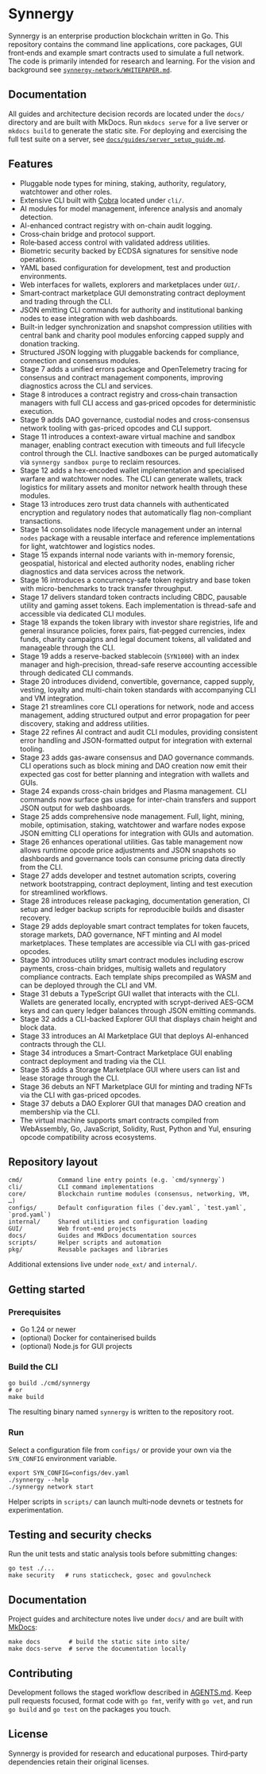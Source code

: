 # Synnergy


Synnergy is an enterprise production blockchain written in Go. This repository contains the command line applications, core packages, GUI front‑ends and example smart contracts used to simulate a full network. The code is primarily intended for research and learning. For the vision and background see [`synnergy-network/WHITEPAPER.md`](synnergy-network/WHITEPAPER.md).
## Documentation

All guides and architecture decision records are located under the `docs/` directory and are built with MkDocs. Run `mkdocs serve` for a live server or `mkdocs build` to generate the static site. For deploying and exercising the full test suite on a server, see [`docs/guides/server_setup_guide.md`](docs/guides/server_setup_guide.md).


## Features
- Pluggable node types for mining, staking, authority, regulatory, watchtower and other roles.
- Extensive CLI built with [Cobra](https://github.com/spf13/cobra) located under `cli/`.
- AI modules for model management, inference analysis and anomaly detection.
- AI-enhanced contract registry with on-chain audit logging.
- Cross‑chain bridge and protocol support.
- Role‑based access control with validated address utilities.
- Biometric security backed by ECDSA signatures for sensitive node operations.
- YAML based configuration for development, test and production environments.
- Web interfaces for wallets, explorers and marketplaces under `GUI/`.
- Smart‑contract marketplace GUI demonstrating contract deployment and trading through the CLI.
- JSON emitting CLI commands for authority and institutional banking nodes to ease integration with web dashboards.
- Built-in ledger synchronization and snapshot compression utilities with
  central bank and charity pool modules enforcing capped supply and donation
  tracking.
- Structured JSON logging with pluggable backends for compliance, connection and consensus modules.
- Stage 7 adds a unified errors package and OpenTelemetry tracing for consensus and contract management components, improving diagnostics across the CLI and services.
- Stage 8 introduces a contract registry and cross‑chain transaction managers with full CLI access and gas‑priced opcodes for deterministic execution.
- Stage 9 adds DAO governance, custodial nodes and cross-consensus network tooling with gas-priced opcodes and CLI support.
- Stage 11 introduces a context-aware virtual machine and sandbox manager, enabling contract execution with timeouts and full lifecycle control through the CLI. Inactive sandboxes can be purged automatically via `synnergy sandbox purge` to reclaim resources.
- Stage 12 adds a hex-encoded wallet implementation and specialised warfare and watchtower nodes. The CLI can generate wallets, track logistics for military assets and monitor network health through these modules.
- Stage 13 introduces zero trust data channels with authenticated encryption and regulatory nodes that automatically flag non-compliant transactions.
- Stage 14 consolidates node lifecycle management under an internal `nodes` package with a reusable interface and reference implementations for light, watchtower and logistics nodes.
- Stage 15 expands internal node variants with in-memory forensic, geospatial, historical and elected authority nodes, enabling richer diagnostics and data services across the network.
- Stage 16 introduces a concurrency-safe token registry and base token with micro-benchmarks to track transfer throughput.
- Stage 17 delivers standard token contracts including CBDC, pausable utility and gaming asset tokens. Each implementation is thread-safe and accessible via dedicated CLI modules.
- Stage 18 expands the token library with investor share registries, life and general insurance policies, forex pairs, fiat‑pegged currencies, index funds, charity campaigns and legal document tokens, all validated and manageable through the CLI.
- Stage 19 adds a reserve-backed stablecoin (`SYN1000`) with an index manager and high-precision, thread-safe reserve accounting accessible through dedicated CLI commands.
- Stage 20 introduces dividend, convertible, governance, capped supply, vesting,
  loyalty and multi-chain token standards with accompanying CLI and VM
  integration.
- Stage 21 streamlines core CLI operations for network, node and access
  management, adding structured output and error propagation for peer
  discovery, staking and address utilities.
- Stage 22 refines AI contract and audit CLI modules, providing consistent error
  handling and JSON-formatted output for integration with external tooling.
- Stage 23 adds gas-aware consensus and DAO governance commands. CLI operations
  such as block mining and DAO creation now emit their expected gas cost for
  better planning and integration with wallets and GUIs.
- Stage 24 expands cross-chain bridges and Plasma management. CLI commands now
  surface gas usage for inter-chain transfers and support JSON output for web
  dashboards.
- Stage 25 adds comprehensive node management. Full, light, mining, mobile,
  optimisation, staking, watchtower and warfare nodes expose JSON emitting CLI
  operations for integration with GUIs and automation.
- Stage 26 enhances operational utilities. Gas table management now allows
  runtime opcode price adjustments and JSON snapshots so dashboards and
  governance tools can consume pricing data directly from the CLI.
- Stage 27 adds developer and testnet automation scripts, covering network bootstrapping, contract deployment, linting and test execution for streamlined workflows.
- Stage 28 introduces release packaging, documentation generation, CI setup and ledger backup scripts for reproducible builds and disaster recovery.
- Stage 29 adds deployable smart contract templates for token faucets, storage markets, DAO governance, NFT minting and AI model marketplaces. These templates are accessible via CLI with gas-priced opcodes.
- Stage 30 introduces utility smart contract modules including escrow payments, cross-chain bridges, multisig wallets and regulatory compliance contracts. Each template ships precompiled as WASM and can be deployed through the CLI and VM.
- Stage 31 debuts a TypeScript GUI wallet that interacts with the CLI. Wallets are generated locally, encrypted with scrypt-derived AES-GCM keys and can query ledger balances through JSON emitting commands.
- Stage 32 adds a CLI-backed Explorer GUI that displays chain height and block data.
- Stage 33 introduces an AI Marketplace GUI that deploys AI-enhanced contracts through the CLI.
- Stage 34 introduces a Smart-Contract Marketplace GUI enabling contract deployment and trading via the CLI.
- Stage 35 adds a Storage Marketplace GUI where users can list and lease storage through the CLI.
- Stage 36 debuts an NFT Marketplace GUI for minting and trading NFTs via the CLI with gas-priced opcodes.
- Stage 37 debuts a DAO Explorer GUI that manages DAO creation and membership via the CLI.
- The virtual machine supports smart contracts compiled from WebAssembly, Go, JavaScript, Solidity, Rust, Python and Yul, ensuring opcode compatibility across ecosystems.

## Repository layout
```
cmd/          Command line entry points (e.g. `cmd/synnergy`)
cli/          CLI command implementations
core/         Blockchain runtime modules (consensus, networking, VM, …)
configs/      Default configuration files (`dev.yaml`, `test.yaml`, `prod.yaml`)
internal/     Shared utilities and configuration loading
GUI/          Web front‑end projects
docs/         Guides and MkDocs documentation sources
scripts/      Helper scripts and automation
pkg/          Reusable packages and libraries
```
Additional extensions live under `node_ext/` and `internal/`.

## Getting started
### Prerequisites
- Go 1.24 or newer
- (optional) Docker for containerised builds
- (optional) Node.js for GUI projects

### Build the CLI
```
go build ./cmd/synnergy
# or
make build
```
The resulting binary named `synnergy` is written to the repository root.

### Run
Select a configuration file from `configs/` or provide your own via the `SYN_CONFIG` environment variable.
```
export SYN_CONFIG=configs/dev.yaml
./synnergy --help
./synnergy network start
```
Helper scripts in `scripts/` can launch multi‑node devnets or testnets for experimentation.

## Testing and security checks
Run the unit tests and static analysis tools before submitting changes:
```
go test ./...
make security   # runs staticcheck, gosec and govulncheck
```

## Documentation
Project guides and architecture notes live under `docs/` and are built with [MkDocs](https://www.mkdocs.org/):
```
make docs        # build the static site into site/
make docs-serve  # serve the documentation locally
```

## Contributing
Development follows the staged workflow described in [AGENTS.md](AGENTS.md).  Keep pull requests focused, format code with `go fmt`, verify with `go vet`, and run `go build` and `go test` on the packages you touch.

## License
Synnergy is provided for research and educational purposes.  Third‑party dependencies retain their original licenses.
